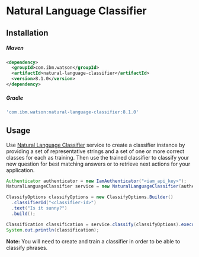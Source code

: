# Natural Language Classifier

## Installation

##### Maven
```xml
<dependency>
  <groupId>com.ibm.watson</groupId>
  <artifactId>natural-language-classifier</artifactId>
  <version>8.1.0</version>
</dependency>
```

##### Gradle
```gradle
'com.ibm.watson:natural-language-classifier:8.1.0'
```

## Usage
Use [Natural Language Classifier](https://cloud.ibm.com/docs/services/natural-language-classifier?topic=natural-language-classifier-natural-language-classifier) service to create a classifier instance by providing a set of representative strings and a set of one or more correct classes for each as training. Then use the trained classifier to classify your new question for best matching answers or to retrieve next actions for your application.

```java
Authenticator authenticator = new IamAuthenticator("<iam_api_key>");
NaturalLanguageClassifier service = new NaturalLanguageClassifier(authenticator);

ClassifyOptions classifyOptions = new ClassifyOptions.Builder()
  .classifierId("<classifier-id>")
  .text("Is it sunny?")
  .build();

Classification classification = service.classify(classifyOptions).execute().getResult();
System.out.println(classification);
```

**Note:** You will need to create and train a classifier in order to be able to classify phrases.
